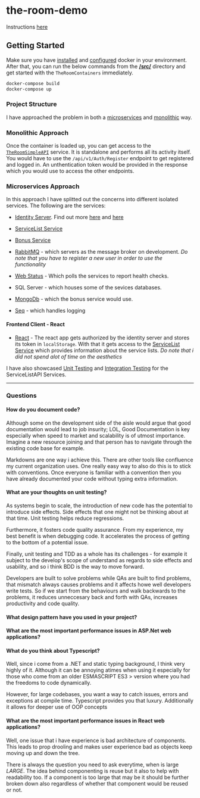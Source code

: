 # the-room-demo

Instructions [here](Question.md)


## Getting Started

Make sure you have [installed](https://docs.docker.com/docker-for-windows/install/) and [configured](https://github.com/dotnet-architecture/eShopOnContainers/wiki/Windows-setup#configure-docker) docker in your environment. After that, you can run the below commands from the [**/src/**](/src) directory and get started with the `TheRoomContainers` immediately.

```powershell
docker-compose build
docker-compose up
```

### Project Structure
I have approached the problem in both a [microservices](/src) and [monolithic](/TheRoomSimpleAPI) way.

### Monolithic Approach
Once the container is loaded up, you can get access to the [`TheRoomSimpleAPI`](/TheRoomSimpleAPI) service. It is standalone and performs all its activity itself. You would have to use the `/api/v1/Auth/Register` endpoint to get registered and logged in. An unthentication token would be provided in the response which you would use to access the other endpoints.

### Microservices Approach
In this approach I have splitted out the concerns into different isolated services. The following are the services:

- [Identity Server](/src/Services/Identity). Find out more [here](https://github.com/IdentityServer/IdentityServer4) and [here](https://identityserver4.readthedocs.io/en/latest/)

- [ServiceList Service](/src/Services/ServiceList)
- [Bonus Service](/src/Services/Bonus)
- [RabbitMQ](https://github.com/rabbitmq/rabbitmq-dotnet-client/) - which servers as the message broker on development. 
*Do note that you have to register a new user in order to use the functionality*

- [Web Status](https://github.com/xabaril/AspNetCore.Diagnostics.HealthChecks) - Which polls the services to report health checks.
- SQL Server - which houses some of the sevices databases.
- [MongoDb](https://docs.mongodb.com/manual/) - which the bonus service would use.
- [Seq](https://datalust.co/seq) - which handles logging

#### Frontend Client - React
- [React](src/Web/the-room) - The react app gets authorized by the identity server and stores its token in `localStorage`. With that it gets access to the  [ServiceList Service](/src/Services/ServiceList) which provides information about the service lists. 
*Do note that i did not spend alot of time on the aesthetics*

I have also showcased [Unit Testing](/src/Services/tests/ServiceList.UnitTests) and [Integration Testing](/src/Services/tests/ServiceList.FunctionalTests) for the ServiceListAPI Services.


---

### Questions
#### How do you document code?
Although some on the development side of the aisle would argue that good documentation would lead to job insurity; LOL, Good Documentation is key especially when speed to market and scalability is of utmost importance. Imagine a new resource joining and that person has to navigate through the existing code base for example. 

Markdowns are one way i achieve this. There are other tools like confluence my current organization uses. One really easy way to also do this is to stick with conventions. Once everyone is familiar with a convention then you have already documented your code without typing extra information.

#### What are your thoughts on unit testing?
As systems begin to scale, the introduction of new code has the potential to introduce side effects. Side effects that one might not be thinking about at that time. Unit testing helps reduce regressions. 

Furthermore, it fosters code quality assurance. From my experience, my best benefit is when debugging code. It accelerates the process of getting to the bottom of a potential issue. 

Finally, unit testing and TDD as a whole has its challenges - for example it subject to the develop's scope of understand as regards to side effects and usability, and so i think BDD is the way to move forward.

Developers are built to solve problems while QAs are built to find problems, that mismatch always causes problems and it affects howe well developers write tests. So if we start from the behaviours and walk backwards to the problems, it reduces unneccesary back and forth with QAs, increases productivity and code quality.

#### What design pattern have you used in your project?
#### What are the most important performance issues in ASP.Net web applications?

#### What do you think about Typescript?
Well, since i come from a .NET and static typing background, I think very highly of it. Although it can be annoying atimes when using it especially for those who come from an older ESMASCRIPT ES3 > version where you had the freedoms to code dynamically.

However, for large codebases, you want a way to catch issues, errors and exceptions at compile time. Typescript provides you that luxury. Additionally it allows for deeper use of OOP concepts

#### What are the most important performance issues in React web applications?
Well, one issue that i have experience is bad architecture of components. This leads to prop drooling and makes user experience bad as objects keep moving up and down the tree. 

There is always the question you need to ask everytime, when is large *LARGE*. The idea behind componenting is reuse but it also to help with readability too. If a component is too large that may be it should be further broken down also regardless of whether that component would be reused or not.



